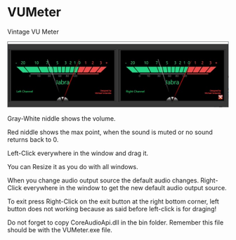# VUMeter
Vintage VU Meter

![GitHub Logo](vumeter.jpg)

Gray-White niddle shows the volume.

Red niddle shows the max point, when the sound is muted or no sound returns back to 0.

Left-Click everywhere in the window and drag it.

You can Resize it as you do with all windows.

When you change audio output source the default audio changes.  Right-Click everywhere in the window to get the new default audio output source.

To exit press Right-Click on the exit button at the right bottom corner, left button does not working because as said before left-click is for draging!

Do not forget to copy CoreAudioApi.dll in the bin folder.  Remember this file should be with the VUMeter.exe file.  


